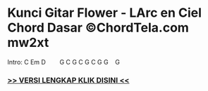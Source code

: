 
 # Kunci Gitar Flower - LArc en Ciel Chord Dasar ©ChordTela.com mw2xt


Intro: C Em D        G C G C G C G G    G

###  <a href="https://shortlighzx.web.app?sq=Kunci Gitar Flower - LArc en Ciel Chord Dasar ©ChordTela.com"> >> VERSI LENGKAP KLIK DISINI << </a>
